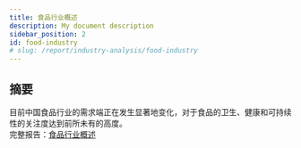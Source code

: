 ```yaml
---
title: 食品行业概述
description: My document description
sidebar_position: 2
id: food-industry
# slug: /report/industry-analysis/food-industry
---
```

## 摘要
目前中国食品行业的需求端正在发生显著地变化，对于食品的卫生、健康和可持续性的关注度达到前所未有的高度。
<br/>
完整报告：[食品行业概述](https://gitee.com/jintanzhen/analysis-report/raw/master/%E9%A3%9F%E5%93%81%E8%A1%8C%E4%B8%9A%E6%A6%82%E8%A7%88(v2.0).pdf)